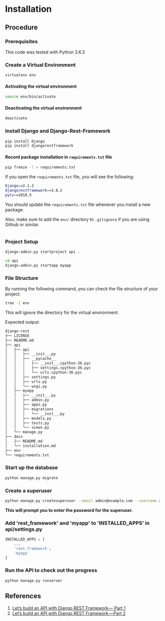 # Installation

## Procedure

### Prerequisites

This code was tested with Python 3.6.3

### Create a Virtual Environment

```bash
virtualenv env
```

#### Activating the virtual environment

```bash
source env/bin/activate
```

#### Deactivating the virtual environment

```bash
deactivate
```

### Install Django and Django-Rest-Framework

```bash
pip install Django
pip install djangorestframework
```

#### Record package installation in `requirements.txt` file

```bash
pip freeze -l > requirements.txt
```

If you open the `requirements.txt` file, you will see the following:

```bash
Django==2.1.2
djangorestframework==3.8.2
pytz==2018.5
```

You should update the `requirements.txt` file whenever you install a new package.

Also, make sure to add the `env/` directory to `.gitignore` if you are using Github or similar.

```bash
```

### Project Setup

```bash
django-admin.py startproject api .
```

```bash
cd api
django-admin.py startapp myapp
```

### File Structure

By running the following command, you can check the file structure of your project:

```bash
tree -I env
```

This will ignore the directory for the virtual environment.

Expected output:

```bash
django-rest
├── LICENSE
├── README.md
├── api
│   ├── api
│   │   ├── __init__.py
│   │   ├── __pycache__
│   │   │   ├── __init__.cpython-36.pyc
│   │   │   ├── settings.cpython-36.pyc
│   │   │   └── urls.cpython-36.pyc
│   │   ├── settings.py
│   │   ├── urls.py
│   │   └── wsgi.py
│   ├── myapp
│   │   ├── __init__.py
│   │   ├── admin.py
│   │   ├── apps.py
│   │   ├── migrations
│   │   │   └── __init__.py
│   │   ├── models.py
│   │   ├── tests.py
│   │   └── views.py
│   └── manage.py
├── docs
│   ├── README.md
│   └── installation.md
├── env
└── requirements.txt
```

### Start up the database

```bash
python manage.py migrate
```

### Create a superuser

```bash
python manage.py createsuperuser --email admin@example.com --username admin
```

__This will prompt you to enter the password for the superuser.__

### Add 'rest_framework' and 'myapp' to 'INSTALLED_APPS' in api/settings.py

```python
INSTALLED_APPS = [
    ...
    'rest_framework',
    'myapp'
]
```

### Run the API to check out the progress

```python
python manage.py runserver
```

## References

1. [Let’s build an API with Django REST Framework — Part 1](https://medium.com/backticks-tildes/lets-build-an-api-with-django-rest-framework-32fcf40231e5)
2. [Let’s build an API with Django REST Framework — Part 2](https://medium.com/backticks-tildes/lets-build-an-api-with-django-rest-framework-part-2-cfb87e2c8a6c)

